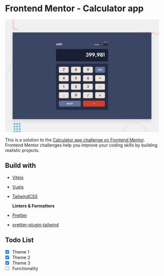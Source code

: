 # Frontend Mentor - Calculator app

![Design preview for the Calculator app coding challenge](./src/assets/design/desktop-preview.jpg)

This is a solution to the [Calculator app challenge on Frontend Mentor](https://www.frontendmentor.io/challenges/calculator-app-9lteq5N29). Frontend Mentor challenges help you improve your coding skills by building realistic projects. 

## Build with

- [Vitejs](http://vitejs.dev/)
- [Vuejs](https://vuejs.org/)
- [TailwindCSS](http://tailwindcss.com/)

  **Linters & Formatters**

- [Prettier](https://www.npmjs.com/package/prettier)
- [prettier-plugin-tailwind](https://www.npmjs.com/package/prettier-plugin-tailwind)

## Todo List 

- [x]  Theme 1
- [x]  Theme 2
- [x]  Theme 3
- [ ]  Functionality
